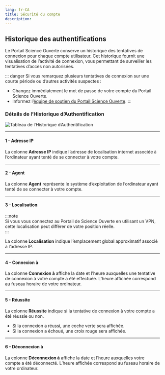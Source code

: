 ```yaml
---
lang: fr-CA
title: Sécurité du compte
description:
---
```


## Historique des authentifications

Le Portail Science Ouverte conserve un historique des tentatives de connexion pour chaque compte utilisateur. Cet historique fournit une visualisation de l’activité de connexion, vous permettant de surveiller les tentatives d’accès non autorisées.

::: danger
Si vous remarquez plusieurs tentatives de connexion sur une courte période ou d’autres activités suspectes :
- Changez immédiatement le mot de passe de votre compte du Portail Science Ouverte.
- Informez l’[équipe de soutien du Portail Science Ouverte](mailto:DFO.OpenScience-ScienceOuverte.MPO@dfo-mpo.gc.ca).
:::

### Détails de l’Historique d’Authentification

![Tableau de l’Historique d’Authentification](/images/account/authentication_history_table_fr.png)

---

#### 1 - Adresse IP

La colonne **Adresse IP** indique l’adresse de localisation internet associée à l’ordinateur ayant tenté de se connecter à votre compte.

---

#### 2 - Agent

La colonne **Agent** représente le système d’exploitation de l’ordinateur ayant tenté de se connecter à votre compte.

---

#### 3 - Localisation

:::note  
Si vous vous connectez au Portail de Science Ouverte en utilisant un VPN, cette localisation peut différer de votre position réelle.  
:::

La colonne **Localisation** indique l’emplacement global approximatif associé à l’adresse IP.

---

#### 4 - Connexion à

La colonne **Connexion à** affiche la date et l’heure auxquelles une tentative de connexion à votre compte a été effectuée. L’heure affichée correspond au fuseau horaire de votre ordinateur.

---

#### 5 - Réussite

La colonne **Réussite** indique si la tentative de connexion à votre compte a été réussie ou non.  
- Si la connexion a réussi, une coche verte sera affichée.  
- Si la connexion a échoué, une croix rouge sera affichée.

---

#### 6 - Déconnexion à

La colonne **Déconnexion à** affiche la date et l’heure auxquelles votre compte a été déconnecté. L’heure affichée correspond au fuseau horaire de votre ordinateur.